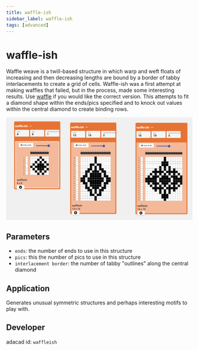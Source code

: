 ```yaml
---
title: waffle-ish
sidebar_label: waffle-ish
tags: [advanced]
---
```

# waffle-ish
Waffle weave is a twill-based structure in which warp and weft floats of increasing and then decreasing lengths are bound by a border of tabby interlacements to create a grid of cells. Waffle-ish was a first attempt at making waffles that failed, but in the process, made some interesting results. Use [waffle](./waffle.md) if you would like the correct version. This attempts to fit a diamond shape within the ends/pics specified and to knock out values within the central diamond to create binding rows. 

![file](./img/waffleish.png)


## Parameters
- `ends`: the number of ends to use in this structure
- `pics`: this the number of pics to use in this structure
- `interlacement border`: the number of tabby "outlines" along the central diamond



## Application
Generates unusual symmetric structures and perhaps interesting motifs to play with. 

## Developer
adacad id: `waffleish`

